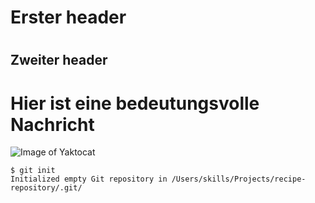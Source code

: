 # <h1> Erster header

# <h2> Zweiter header

# Hier ist eine bedeutungsvolle Nachricht

![Image of Yaktocat](https://octodex.github.com/images/yaktocat.png)

```
$ git init
Initialized empty Git repository in /Users/skills/Projects/recipe-repository/.git/
```
